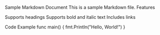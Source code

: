 Sample Markdown Document
This is a sample Markdown file.
Features

Supports headings
Supports bold and italic text
Includes links

Code Example
func main() {
    fmt.Println("Hello, World!")
}